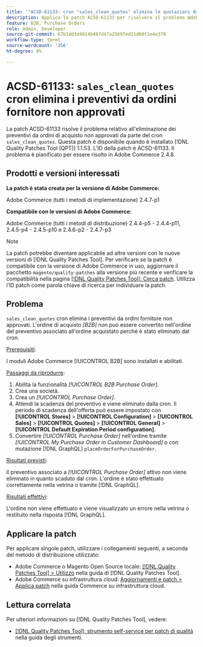 ```yaml
---
title: '"ACSD-61133: cron "sales_clean_quotes" elimina le quotazioni da ordini di acquisto non approvati"'
description: Applica la patch ACSD-61133 per risolvere il problema Adobe Commerce per cui il cron "sales_clean_quotes" elimina i preventivi da ordini di acquisto non approvati.
feature: B2B, Purchase Orders
role: Admin, Developer
source-git-commit: 67b1dd3d4814b487d47a25697ed21d60f1e4e378
workflow-type: tm+mt
source-wordcount: '356'
ht-degree: 0%

---
```


# ACSD-61133: `sales_clean_quotes` cron elimina i preventivi da ordini fornitore non approvati

La patch ACSD-61133 risolve il problema relativo all&#39;eliminazione dei preventivi da ordini di acquisto non approvati da parte del cron `sales_clean_quotes`. Questa patch è disponibile quando è installato [!DNL Quality Patches Tool (QPT)] 1.1.53. L’ID della patch è ACSD-61133. Il problema è pianificato per essere risolto in Adobe Commerce 2.4.8.

## Prodotti e versioni interessati

**La patch è stata creata per la versione di Adobe Commerce:**

Adobe Commerce (tutti i metodi di implementazione) 2.4.7-p1

**Compatibile con le versioni di Adobe Commerce:**

Adobe Commerce (tutti i metodi di distribuzione) 2.4.4-p5 - 2.4.4-p11, 2.4.5-p4 - 2.4.5-p10 e 2.4.6-p2 - 2.4.7-p3

>[!NOTE]
>
>La patch potrebbe diventare applicabile ad altre versioni con le nuove versioni di [!DNL Quality Patches Tool]. Per verificare se la patch è compatibile con la versione di Adobe Commerce in uso, aggiornare il pacchetto `magento/quality-patches` alla versione più recente e verificare la compatibilità nella pagina [[!DNL Quality Patches Tool]: Cerca patch](https://experienceleague.adobe.com/tools/commerce-quality-patches/index.html?lang=it). Utilizza l’ID patch come parola chiave di ricerca per individuare la patch.

## Problema

`sales_clean_quotes` cron elimina i preventivi da ordini fornitore non approvati. L&#39;ordine di acquisto *[B2B]* non può essere convertito nell&#39;ordine del preventivo associato all&#39;ordine acquistato perché è stato eliminato dal cron.

<u>Prerequisiti</u>:

I moduli Adobe Commerce [!UICONTROL B2B] sono installati e abilitati.

<u>Passaggi da riprodurre</u>:

1. Abilita la funzionalità *[!UICONTROL B2B Purchase Order]*.
1. Crea una società.
1. Crea un *[!UICONTROL Purchase Order]*.
1. Attendi la scadenza del preventivo e viene eliminato dalla cron. Il periodo di scadenza dell&#39;offerta può essere impostato con **[!UICONTROL Stores]** > **[!UICONTROL Configuration]** > **[!UICONTROL Sales]** > **[!UICONTROL Quotes]** > **[!UICONTROL General]** > **[!UICONTROL Default Expiration Period configuration]**.
1. Convertire *[!UICONTROL Purchase Order]* nell&#39;ordine tramite *[!UICONTROL My Purchase Order in Customer Dashboard]* o con mutazione [!DNL GraphQL] `placeOrderForPurchaseOrder`.

<u>Risultati previsti</u>:

Il preventivo associato a *[!UICONTROL Purchase Order]* attivo non viene eliminato in quanto scaduto dal cron. L&#39;ordine è stato effettuato correttamente nella vetrina o tramite [!DNL GraphQL].

<u>Risultati effettivi</u>:

L&#39;ordine non viene effettuato e viene visualizzato un errore nella vetrina o restituito nella risposta [!DNL GraphQL].

## Applicare la patch

Per applicare singole patch, utilizzare i collegamenti seguenti, a seconda del metodo di distribuzione utilizzato:

* Adobe Commerce o Magento Open Source locale: [[!DNL Quality Patches Tool] > Utilizzo](/help/tools/quality-patches-tool/usage.md) nella guida di [!DNL Quality Patches Tool].
* Adobe Commerce su infrastruttura cloud: [Aggiornamenti e patch > Applica patch](https://experienceleague.adobe.com/docs/commerce-cloud-service/user-guide/develop/upgrade/apply-patches.html?lang=it) nella guida Commerce su infrastruttura cloud.

## Lettura correlata

Per ulteriori informazioni su [!DNL Quality Patches Tool], vedere:

* [[!DNL Quality Patches Tool]: strumento self-service per patch di qualità](/help/tools/quality-patches-tool/quality-patches-tool-to-self-serve-quality-patches.md) nella guida degli strumenti.

